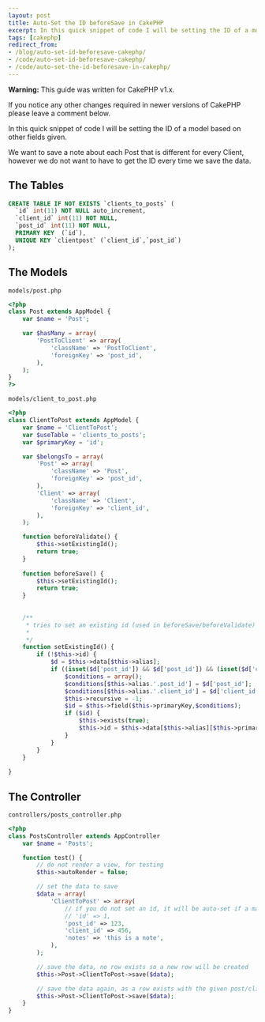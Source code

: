 ```yaml
---
layout: post
title: Auto-Set the ID beforeSave in CakePHP
excerpt: In this quick snippet of code I will be setting the ID of a model based on other fields given. We want to save a note about each Post that is different for every Client, however we do not want to have to get the ID every time we save the data.
tags: [cakephp]
redirect_from:
- /blog/auto-set-id-beforesave-cakephp/
- /code/auto-set-id-beforesave-cakephp/
- /code/auto-set-the-id-beforesave-in-cakephp/
---
```


<div class="alert alert-warning" role="alert">
	<p><strong>Warning:</strong> This guide was written for <span class="label label-primary">CakePHP v1.x</span>.</p>
	<p>If you notice any other changes required in newer versions of CakePHP please leave a comment below.</p>
</div>

In this quick snippet of code I will be setting the ID of a model based on other fields given.

We want to save a note about each Post that is different for every Client, however we do not want to have to get the ID every time we save the data.


## The Tables

```sql
CREATE TABLE IF NOT EXISTS `clients_to_posts` (
  `id` int(11) NOT NULL auto_increment,
  `client_id` int(11) NOT NULL,
  `post_id` int(11) NOT NULL,
  PRIMARY KEY  (`id`),
  UNIQUE KEY `clientpost` (`client_id`,`post_id`)
);
```


## The Models

`models/post.php`

```php
<?php
class Post extends AppModel {
	var $name = 'Post';

	var $hasMany = array(
		'PostToClient' => array(
			'className' => 'PostToClient',
			'foreignKey' => 'post_id',
		),
	);
}
?>
```

`models/client_to_post.php`

```php
<?php
class ClientToPost extends AppModel {
	var $name = 'ClientToPost';
	var $useTable = 'clients_to_posts';
	var $primaryKey = 'id';

	var $belongsTo = array(
		'Post' => array(
			'className' => 'Post',
			'foreignKey' => 'post_id',
		),
		'Client' => array(
			'className' => 'Client',
			'foreignKey' => 'client_id',
		),
	);

	function beforeValidate() {
		$this->setExistingId();
		return true;
	}
	
	function beforeSave() {
		$this->setExistingId();
		return true;
	}
		
	
	/**
	 * tries to set an existing id (used in beforeSave/beforeValidate)
	 *
	 */
	function setExistingId() {
		if (!$this->id) {
			$d = $this->data[$this->alias];
			if ((isset($d['post_id']) && $d['post_id']) && (isset($d['client_id']) && $d['client_id'])) {
				$conditions = array();
				$conditions[$this->alias.'.post_id'] = $d['post_id']; 
				$conditions[$this->alias.'.client_id'] = $d['client_id']; 
				$this->recursive = -1;
				$id = $this->field($this->primaryKey,$conditions);
				if ($id) {
					$this->exists(true);
					$this->id = $this->data[$this->alias][$this->primaryKey] = $id;
				}
			}
		}
	}
	
}
```



## The Controller

`controllers/posts_controller.php`

```php
<?php
class PostsController extends AppController
	var $name = 'Posts';

	function test() {
		// do not render a view, for testing
		$this->autoRender = false;

		// set the data to save
		$data = array(
			'ClientToPost' => array(
				// if you do not set an id, it will be auto-set if a matching row exists
				// 'id' => 1,
				'post_id' => 123,
				'client_id' => 456,
				'notes' => 'this is a note',
			),
		);

		// save the data, no row exists so a new row will be created
		$this->Post->ClientToPost->save($data);

		// save the data again, as a row exists with the given post/client it will be updated
		$this->Post->ClientToPost->save($data);
	}	
}
```
